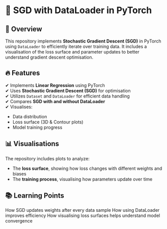 # 📌 SGD with DataLoader in PyTorch

## 🚀 Overview
This repository implements **Stochastic Gradient Descent (SGD)** in PyTorch using `DataLoader` to efficiently iterate over training data. It includes a visualisation of the loss surface and parameter updates to better understand gradient descent optimisation.

## 🔥 Features
✔ Implements **Linear Regression** using PyTorch  
✔ Uses **Stochastic Gradient Descent (SGD)** for optimisation  
✔ Utilizes `Dataset` and `DataLoader` for efficient data handling  
✔ Compares **SGD with and without DataLoader**  
✔ Visualises:
   - Data distribution  
   - Loss surface (3D & Contour plots)  
   - Model training progress  

## 📊 Visualisations
The repository includes plots to analyze:  
- The **loss surface**, showing how loss changes with different weights and biases  
- The **training process**, visualising how parameters update over time  


## 📚 Learning Points
How SGD updates weights after every data sample
How using DataLoader improves efficiency
How visualising loss surfaces helps understand model convergence